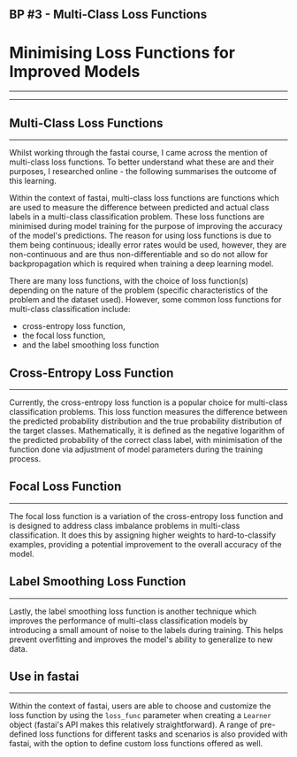 ## BP #3 - Multi-Class Loss Functions

# Minimising Loss Functions for Improved Models
---
---
## Multi-Class Loss Functions
---
Whilst working through the fastai course, I came across the mention of multi-class loss functions. To better understand what these are and their purposes, I researched online - the following summarises the outcome of this learning.

Within the context of fastai, multi-class loss functions are functions which are used to measure the difference between predicted and actual class labels in a multi-class classification problem. These loss functions are minimised during model training for the purpose of improving the accuracy of the model's predictions. The reason for using loss functions is due to them being continuous; ideally error rates would be used, however, they are non-continuous and are thus non-differentiable and so do not allow for backpropagation which is required when training a deep learning model. 

There are many loss functions, with the choice of loss function(s) depending on the nature of the problem (specific characteristics of the problem and the dataset used). However, some common loss functions for multi-class classification include: 

- cross-entropy loss function, 
- the focal loss function, 
- and the label smoothing loss function

## Cross-Entropy Loss Function
---
Currently, the cross-entropy loss function is a popular choice for multi-class classification problems. This loss function measures the difference between the predicted probability distribution and the true probability distribution of the target classes. Mathematically, it is defined as the negative logarithm of the predicted probability of the correct class label, with minimisation of the function done via adjustment of model parameters during the training process.

## Focal Loss Function
---
The focal loss function is a variation of the cross-entropy loss function and is designed to address class imbalance problems in multi-class classification. It does this by assigning higher weights to hard-to-classify examples, providing a potential improvement to the overall accuracy of the model.

## Label Smoothing Loss Function
---
Lastly, the label smoothing loss function is another technique which improves the performance of multi-class classification models by introducing a small amount of noise to the labels during training. This helps prevent overfitting and improves the model's ability to generalize to new data.

## Use in fastai
---
Within the context of fastai, users are able to choose and customize the loss function by using the `loss_func` parameter when creating a `Learner` object (fastai's API makes this relatively straightforward). A range of pre-defined loss functions for different tasks and scenarios is also provided with fastai, with the option to define custom loss functions offered as well.
